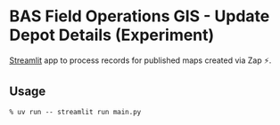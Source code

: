 # BAS Field Operations GIS - Update Depot Details (Experiment)

[Streamlit](https://streamlit.io) app to process records for published maps created via Zap ⚡️.

## Usage

```
% uv run -- streamlit run main.py
```


